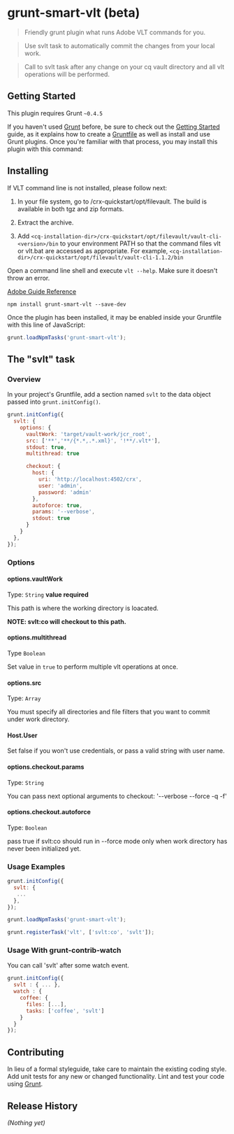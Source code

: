 # grunt-smart-vlt (beta)

> Friendly grunt plugin what runs Adobe VLT commands for you.

> Use svlt task to automatically commit the changes from your local work.

> Call to svlt task after any change on your cq vault directory and all vlt operations will be performed.

## Getting Started
This plugin requires Grunt `~0.4.5`

If you haven't used [Grunt](http://gruntjs.com/) before, be sure to check out the [Getting Started](http://gruntjs.com/getting-started) guide, as it explains how to create a [Gruntfile](http://gruntjs.com/sample-gruntfile) as well as install and use Grunt plugins. Once you're familiar with that process, you may install this plugin with this command:

## Installing
If VLT command line is not installed, please follow next:

1. In your file system, go to <cq-installation-dir>/crx-quickstart/opt/filevault. The build is available in both tgz and zip formats.

2. Extract the archive.

3. Add `<cq-installation-dir>/crx-quickstart/opt/filevault/vault-cli-<version>/bin` to your environment PATH so that the command files vlt or vlt.bat are accessed as appropriate. For example, `<cq-installation-dir>/crx-quickstart/opt/filevault/vault-cli-1.1.2/bin`

Open a command line shell and execute `vlt --help`. Make sure it doesn't throw an error.


[Adobe Guide Reference](http://wem.help.adobe.com/enterprise/en_US/10-0/wem/developing/developmenttools/developing_with_eclipse.html#Installing%20FileVault%20(VLT))


```shell
npm install grunt-smart-vlt --save-dev
```

Once the plugin has been installed, it may be enabled inside your Gruntfile with this line of JavaScript:

```js
grunt.loadNpmTasks('grunt-smart-vlt');
```

## The "svlt" task

### Overview
In your project's Gruntfile, add a section named `svlt` to the data object passed into `grunt.initConfig()`.

```js
grunt.initConfig({
  svlt: {
    options: {
      vaultWork: 'target/vault-work/jcr_root',
      src: ['**','**/{*.*,.*.xml}', '!**/.vlt*'],
      stdout: true,
      multithread: true

      checkout: {
        host: {
          uri: 'http://localhost:4502/crx',
          user: 'admin',
          password: 'admin'
        },
        autoforce: true,
        params: '--verbose',
        stdout: true
      }
    }
  },
});
```

### Options

#### options.vaultWork
Type: `String`
**value required**

This path is where the working directory is loacated.

**NOTE: svlt:co will checkout to this path.**

#### options.multithread
Type `Boolean`

Set value in `true` to perform multiple vlt operations at once.

#### options.src
Type: `Array`

You must specify all directories and file filters that you want to commit under work directory.

#### Host.User

Set false if you won't use credentials, or pass a valid string with user name.

#### options.checkout.params
Type: `String`

You can pass next optional arguments to checkout: '--verbose --force -q -f'

#### options.checkout.autoforce
Type: `Boolean`

pass true if svlt:co should run in --force mode only when work directory has never been initialized yet.

### Usage Examples

```js
grunt.initConfig({
  svlt: {
   ...
  },
});

grunt.loadNpmTasks('grunt-smart-vlt');

grunt.registerTask('vlt', ['svlt:co', 'svlt']);

```

### Usage With grunt-contrib-watch

You can call 'svlt' after some watch event.

```js
grunt.initConfig({
  svlt : { ... },
  watch : {
    coffee: {
      files: [...],
      tasks: ['coffee', 'svlt']
    }
  }
});

```

## Contributing
In lieu of a formal styleguide, take care to maintain the existing coding style. Add unit tests for any new or changed functionality. Lint and test your code using [Grunt](http://gruntjs.com/).

## Release History
_(Nothing yet)_
